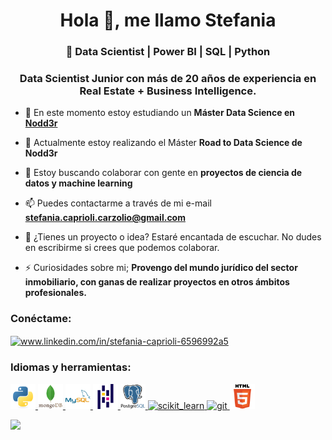 <h1 align="center">Hola 👋, me llamo Stefania</h1>
<h3 align="center">🎯 Data Scientist | Power BI | SQL | Python
<h3 align="center">Data Scientist Junior con más de 20 años de experiencia en Real Estate + Business Intelligence.</h3>



- 🧠 En este momento estoy estudiando un **Máster Data Science en [Nodd3r](https://nodd3r.com)**

- 🌱 Actualmente estoy realizando el Máster **Road to Data Science de Nodd3r**

- 🤝 Estoy buscando colaborar con gente en **proyectos de ciencia de datos y machine learning**

- 📫 Puedes contactarme a través de mi e-mail **stefania.caprioli.carzolio@gmail.com**

-  💬 ¿Tienes un proyecto o idea? Estaré encantada de escuchar. No dudes en escribirme si crees que podemos colaborar.

- ⚡ Curiosidades sobre mi; **Provengo del mundo jurídico del sector inmobiliario, con ganas de realizar proyectos en otros ámbitos profesionales.**

<h3 align="left">Conéctame:</h3>
<p align="left">
<a href="https://linkedin.com/in/www.linkedin.com/in/stefania-caprioli-6596992a5" target="blank"><img align="center" src="https://raw.githubusercontent.com/rahuldkjain/github-profile-readme-generator/master/src/images/icons/Social/linked-in-alt.svg" alt="www.linkedin.com/in/stefania-caprioli-6596992a5" height="30" width="40" /></a>
</p>

<h3 align="left">Idiomas y herramientas:</h3>

<p align="left"> <a href="https://git-scm.com/" target="_blank" rel="noreferrer"> <img src="https://raw.githubusercontent.com/devicons/devicon/master/icons/python/python-original.svg" alt="python" width="40" height="40"/> </a> <a href="https://www.mongodb.com/" target="_blank" destino="_blank" 
rel="noreferrer"> <img src="https://raw.githubusercontent.com/devicons/devicon/master/icons/mongodb/mongodb-original-wordmark.svg" alt="mongodb" width="40" height="40"/> </a> <a href="https://www.mysql.com/" destino="_blank" rel="noreferrer"> <img src="https://raw.githubusercontent.com/devicons/devicon/master/icons/mysql/mysql-original-wordmark.svg" alt="mysql" width="40" height="40"/> </a> <a href="https://pandas.pydata.org/" destino="_blank" rel="noreferrer"> <img src="https://raw.githubusercontent.com/devicons/devicon/2ae2a900d2f041da66e950e4d48052658d850630/icons/pandas/pandas-original.svg" alt="pandas" width="40" height="40"/> </a> <a href="https://www.postgresql.org" destino="_blank" rel="noreferrer"> <img src="https://raw.githubusercontent.com/devicons/devicon/master/icons/postgresql/postgresql-original-wordmark.svg" alt="postgresql" width="40" height="40"/> </a> <a href="https://www.python.org"  rel="noreferrer"> <img src="https://upload.wikimedia.org/wikipedia/commons/0/05/Scikit_learn_logo_small.svg" alt="scikit_learn" width="40" height="40"/> </a> <a href="https://scikit-learn.org/" target="_blank" rel="noreferrer"> <img src="https://www.vectorlogo.zone/logos/git-scm/git-scm-icon.svg" alt="git" width="40" height="40"/> </a> <a href="https://www.w3.org/html/" target="_blank" rel="noreferrer"> <img src="https://raw.githubusercontent.com/devicons/devicon/master/icons/html5/html5-original-wordmark.svg" alt="html5" width="40" height="40"/> </a> </p>

<p><img align="left" src="https://github-readme-stats.vercel.

<p> <img align="center" src="https://github-readme-stats.vercel.app/api?username=alollu&show_icons=true&locale=es" 
